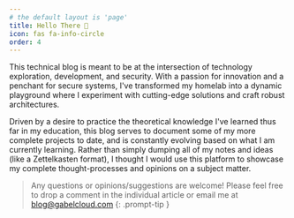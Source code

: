 ```yaml
---
# the default layout is 'page'
title: Hello There 👋
icon: fas fa-info-circle
order: 4
---
```


This technical blog is meant to be at the intersection of technology exploration, development, and security. With a passion for innovation and a penchant for secure systems, I've transformed my homelab into a dynamic playground where I experiment with cutting-edge solutions and craft robust architectures.

Driven by a desire to practice the theoretical knowledge I've learned thus far in my education, this blog serves to document some of my more complete projects to date, and is constantly evolving based on what I am currently learning. Rather than simply dumping all of my notes and ideas (like a Zettelkasten format), I thought I would use this platform to showcase my complete thought-processes and opinions on a subject matter.

> Any questions or opinions/suggestions are welcome! Please feel free to drop a comment in the individual article or email me at [blog@gabelcloud.com](mailto:blog@gabelcloud.com)
{: .prompt-tip }

